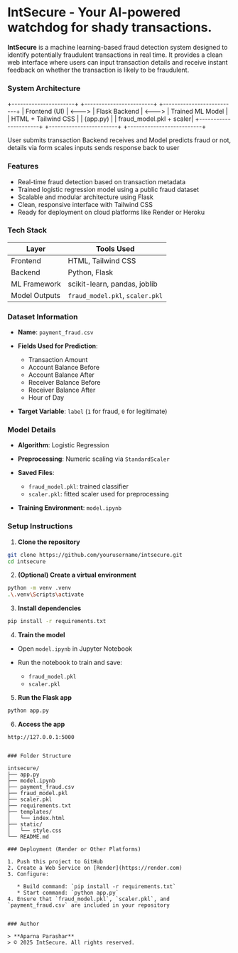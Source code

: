 # IntSecure - Your AI-powered watchdog for shady transactions.

**IntSecure** is a machine learning-based fraud detection system designed to identify potentially fraudulent transactions in real time. It provides a clean web interface where users can input transaction details and receive instant feedback on whether the transaction is likely to be fraudulent.

### System Architecture

+----------------------+       +------------------------+       +--------------------------+
|     Frontend (UI)    | <---> |     Flask Backend      | <---> |    Trained ML Model      |
|  HTML + Tailwind CSS |       |      (app.py)          |       |  fraud_model.pkl + scaler|
+----------------------+       +------------------------+       +--------------------------+

User submits transaction         Backend receives and         Model predicts fraud or not,
   details via form              scales inputs                sends response back to user

### Features

* Real-time fraud detection based on transaction metadata
* Trained logistic regression model using a public fraud dataset
* Scalable and modular architecture using Flask
* Clean, responsive interface with Tailwind CSS
* Ready for deployment on cloud platforms like Render or Heroku

### Tech Stack

| Layer         | Tools Used                      |
| ------------- | ------------------------------- |
| Frontend      | HTML, Tailwind CSS              |
| Backend       | Python, Flask                   |
| ML Framework  | scikit-learn, pandas, joblib    |
| Model Outputs | `fraud_model.pkl`, `scaler.pkl` |


### Dataset Information

* **Name**: `payment_fraud.csv`
* **Fields Used for Prediction**:

  * Transaction Amount
  * Account Balance Before
  * Account Balance After
  * Receiver Balance Before
  * Receiver Balance After
  * Hour of Day
* **Target Variable**: `label` (`1` for fraud, `0` for legitimate)

### Model Details

* **Algorithm**: Logistic Regression
* **Preprocessing**: Numeric scaling via `StandardScaler`
* **Saved Files**:

  * `fraud_model.pkl`: trained classifier
  * `scaler.pkl`: fitted scaler used for preprocessing
* **Training Environment**: `model.ipynb`

### Setup Instructions

1. **Clone the repository**

```bash
git clone https://github.com/yourusername/intsecure.git
cd intsecure
```

2. **(Optional) Create a virtual environment**

```bash
python -m venv .venv
.\.venv\Scripts\activate
```

3. **Install dependencies**

```bash
pip install -r requirements.txt
```

4. **Train the model**

* Open `model.ipynb` in Jupyter Notebook
* Run the notebook to train and save:

  * `fraud_model.pkl`
  * `scaler.pkl`

5. **Run the Flask app**

```bash
python app.py
```

6. **Access the app**

```
http://127.0.0.1:5000


### Folder Structure

intsecure/
├── app.py
├── model.ipynb
├── payment_fraud.csv
├── fraud_model.pkl
├── scaler.pkl
├── requirements.txt
├── templates/
│   └── index.html
├── static/
│   └── style.css
└── README.md

### Deployment (Render or Other Platforms)

1. Push this project to GitHub
2. Create a Web Service on [Render](https://render.com)
3. Configure:

   * Build command: `pip install -r requirements.txt`
   * Start command: `python app.py`
4. Ensure that `fraud_model.pkl`, `scaler.pkl`, and `payment_fraud.csv` are included in your repository


### Author

> **Aparna Parashar**
> © 2025 IntSecure. All rights reserved.



